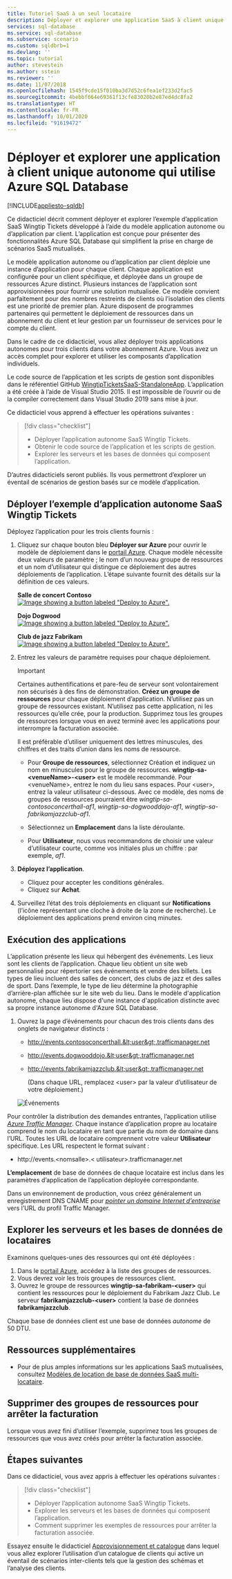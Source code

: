 ```yaml
---
title: Tutoriel SaaS à un seul locataire
description: Déployer et explorer une application SaaS à client unique autonome qui utilise Azure SQL Database.
services: sql-database
ms.service: sql-database
ms.subservice: scenario
ms.custom: sqldbrb=1
ms.devlang: ''
ms.topic: tutorial
author: stevestein
ms.author: sstein
ms.reviewer: ''
ms.date: 11/07/2018
ms.openlocfilehash: 1545f9cde15f010ba3d7d52c6fea1ef233d2fac5
ms.sourcegitcommit: 4bebbf664e69361f13cfe83020b2e87ed4dc8fa2
ms.translationtype: HT
ms.contentlocale: fr-FR
ms.lasthandoff: 10/01/2020
ms.locfileid: "91619472"
---
```

# <a name="deploy-and-explore-a-standalone-single-tenant-application-that-uses-azure-sql-database"></a>Déployer et explorer une application à client unique autonome qui utilise Azure SQL Database
[!INCLUDE[appliesto-sqldb](../includes/appliesto-sqldb.md)]

Ce didacticiel décrit comment déployer et explorer l’exemple d’application SaaS Wingtip Tickets développé à l’aide du modèle application autonome ou d’application par client.  L’application est conçue pour présenter des fonctionnalités Azure SQL Database qui simplifient la prise en charge de scénarios SaaS mutualisés.

Le modèle application autonome ou d’application par client déploie une instance d’application pour chaque client.  Chaque application est configurée pour un client spécifique, et déployée dans un groupe de ressources Azure distinct. Plusieurs instances de l’application sont approvisionnées pour fournir une solution mutualisée. Ce modèle convient parfaitement pour des nombres restreints de clients où l’isolation des clients est une priorité de premier plan. Azure disposent de programmes partenaires qui permettent le déploiement de ressources dans un abonnement du client et leur gestion par un fournisseur de services pour le compte du client. 

Dans le cadre de ce didacticiel, vous allez déployer trois applications autonomes pour trois clients dans votre abonnement Azure.  Vous avez un accès complet pour explorer et utiliser les composants d’application individuels.

Le code source de l’application et les scripts de gestion sont disponibles dans le référentiel GitHub [WingtipTicketsSaaS-StandaloneApp](https://github.com/Microsoft/WingtipTicketsSaaS-StandaloneApp). L’application a été créée à l’aide de Visual Studio 2015. Il est impossible de l’ouvrir ou de la compiler correctement dans Visual Studio 2019 sans mise à jour.


Ce didacticiel vous apprend à effectuer les opérations suivantes :

> [!div class="checklist"]
> * Déployer l’application autonome SaaS Wingtip Tickets.
> * Obtenir le code source de l’application et les scripts de gestion.
> * Explorer les serveurs et les bases de données qui composent l’application.

D’autres didacticiels seront publiés. Ils vous permettront d’explorer un éventail de scénarios de gestion basés sur ce modèle d’application.   

## <a name="deploy-the-wingtip-tickets-saas-standalone-application"></a>Déployer l’exemple d’application autonome SaaS Wingtip Tickets

Déployez l’application pour les trois clients fournis :

1. Cliquez sur chaque bouton bleu **Déployer sur Azure** pour ouvrir le modèle de déploiement dans le [portail Azure](https://portal.azure.com). Chaque modèle nécessite deux valeurs de paramètre ; le nom d’un nouveau groupe de ressources et un nom d’utilisateur qui distingue ce déploiement des autres déploiements de l’application. L’étape suivante fournit des détails sur la définition de ces valeurs.

   **Salle de concert Contoso**   
   [![Image showing a button labeled "Deploy to Azure".](media/saas-standaloneapp-get-started-deploy/deploy.png)](https://aka.ms/deploywingtipsa-contoso)

   **Dojo Dogwood**   
   [![Image showing a button labeled "Deploy to Azure".](media/saas-standaloneapp-get-started-deploy/deploy.png)](https://aka.ms/deploywingtipsa-dogwood)

   **Club de jazz Fabrikam**   
   [![Image showing a button labeled "Deploy to Azure".](media/saas-standaloneapp-get-started-deploy/deploy.png)](https://aka.ms/deploywingtipsa-fabrikam)
 
2. Entrez les valeurs de paramètre requises pour chaque déploiement.

    > [!IMPORTANT]
    > Certaines authentifications et pare-feu de serveur sont volontairement non sécurisés à des fins de démonstration. **Créez un groupe de ressources** pour chaque déploiement d’application.  N’utilisez pas un groupe de ressources existant. N’utilisez pas cette application, ni les ressources qu’elle crée, pour la production. Supprimez tous les groupes de ressources lorsque vous en avez terminé avec les applications pour interrompre la facturation associée.

    Il est préférable d’utiliser uniquement des lettres minuscules, des chiffres et des traits d’union dans les noms de ressource.
    * Pour **Groupe de ressources**, sélectionnez Création et indiquez un nom en minuscules pour le groupe de ressources. **wingtip-sa-\<venueName\>-\<user\>** est le modèle recommandé.  Pour \<venueName\>, entrez le nom du lieu sans espaces. Pour \<user\>, entrez la valeur utilisateur ci-dessous.  Avec ce modèle, des noms de groupes de ressources pourraient être *wingtip-sa-contosoconcerthall-af1*, *wingtip-sa-dogwooddojo-af1*, *wingtip-sa-fabrikamjazzclub-af1*.
    * Sélectionnez un **Emplacement** dans la liste déroulante.

    * Pour **Utilisateur**, nous vous recommandons de choisir une valeur d’utilisateur courte, comme vos initiales plus un chiffre : par exemple, *af1*.


3. **Déployez l’application**.

    * Cliquez pour accepter les conditions générales.
    * Cliquez sur **Achat**.

4. Surveillez l’état des trois déploiements en cliquant sur **Notifications** (l’icône représentant une cloche à droite de la zone de recherche). Le déploiement des applications prend environ cinq minutes.


## <a name="run-the-applications"></a>Exécution des applications

L’application présente les lieux qui hébergent des événements.  Les lieux sont les clients de l’application. Chaque lieu obtient un site web personnalisé pour répertorier ses événements et vendre des billets. Les types de lieu incluent des salles de concert, des clubs de jazz et des salles de sport. Dans l’exemple, le type de lieu détermine la photographie d’arrière-plan affichée sur le site web du lieu.   Dans le modèle d'application autonome, chaque lieu dispose d'une instance d'application distincte avec sa propre instance autonome d'Azure SQL Database.

1. Ouvrez la page d’événements pour chacun des trois clients dans des onglets de navigateur distincts :

   - http://events.contosoconcerthall.&lt;user&gt;.trafficmanager.net
   - http://events.dogwooddojo.&lt;user&gt;.trafficmanager.net
   - http://events.fabrikamjazzclub.&lt;user&gt;.trafficmanager.net

     (Dans chaque URL, remplacez &lt;user&gt; par la valeur d’utilisateur de votre déploiement.)

   ![Événements](./media/saas-standaloneapp-get-started-deploy/fabrikam.png)

Pour contrôler la distribution des demandes entrantes, l’application utilise [*Azure Traffic Manager*](../../traffic-manager/traffic-manager-overview.md). Chaque instance d’application propre au locataire comprend le nom du locataire en tant que partie du nom de domaine dans l’URL. Toutes les URL de locataire comprennent votre valeur **Utilisateur** spécifique. Les URL respectent le format suivant :
- http://events.&lt;nomsalle&gt;.&lt; utilisateur&gt;.trafficmanager.net

**L’emplacement** de base de données de chaque locataire est inclus dans les paramètres d’application de l’application déployée correspondante.

Dans un environnement de production, vous créez généralement un enregistrement DNS CNAME pour [*pointer un domaine Internet d’entreprise*](../../traffic-manager/traffic-manager-point-internet-domain.md) vers l’URL du profil Traffic Manager.


## <a name="explore-the-servers-and-tenant-databases"></a>Explorer les serveurs et les bases de données de locataires

Examinons quelques-unes des ressources qui ont été déployées :

1. Dans le [portail Azure](https://portal.azure.com), accédez à la liste des groupes de ressources.
2. Vous devrez voir les trois groupes de ressources client.
3. Ouvrez le groupe de ressources **wingtip-sa-fabrikam-&lt;user&gt;** qui contient les ressources pour le déploiement du Fabrikam Jazz Club.  Le serveur **fabrikamjazzclub-&lt;user&gt;** contient la base de données **fabrikamjazzclub**.

Chaque base de données client est une base de données *autonome* de 50 DTU.

## <a name="additional-resources"></a>Ressources supplémentaires

<!--
* Additional [tutorials that build on the Wingtip SaaS application](../../sql-database/saas-dbpertenant-wingtip-app-overview.md#sql-database-wingtip-saas-tutorials)
* To learn about elastic pools, see [*What is an Azure SQL elastic pool*](elastic-pool-overview.md)
* To learn about elastic jobs, see [*Managing scaled-out cloud databases*](../../sql-database/elastic-jobs-overview.md)
-->

- Pour de plus amples informations sur les applications SaaS mutualisées, consultez [Modèles de location de base de données SaaS multi-locataire](saas-tenancy-app-design-patterns.md).

 
## <a name="delete-resource-groups-to-stop-billing"></a>Supprimer des groupes de ressources pour arrêter la facturation ##

Lorsque vous avez fini d’utiliser l’exemple, supprimez tous les groupes de ressources que vous avez créés pour arrêter la facturation associée.

## <a name="next-steps"></a>Étapes suivantes

Dans ce didacticiel, vous avez appris à effectuer les opérations suivantes :

> [!div class="checklist"]
> * Déployer l’application autonome SaaS Wingtip Tickets.
> * Explorer les serveurs et les bases de données qui composent l’application.
> * Comment supprimer les exemples de ressources pour arrêter la facturation associée.

Essayez ensuite le didacticiel [Approvisionnement et catalogue](saas-standaloneapp-provision-and-catalog.md) dans lequel vous allez explorer l’utilisation d’un catalogue de clients qui active un éventail de scénarios inter-clients tels que la gestion des schémas et l’analyse des clients.
 

